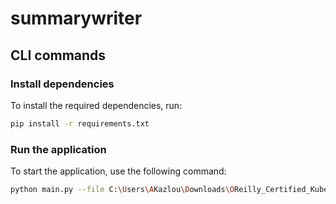 # summarywriter

## CLI commands

### Install dependencies

To install the required dependencies, run:

```bash
pip install -r requirements.txt
```

### Run the application
To start the application, use the following command:

```bash
python main.py --file C:\Users\AKazlou\Downloads\OReilly_Certified_Kubernetes_Application_Developer_CKAD_Study_Gu.pdf --pages 43-58 --out output/
```